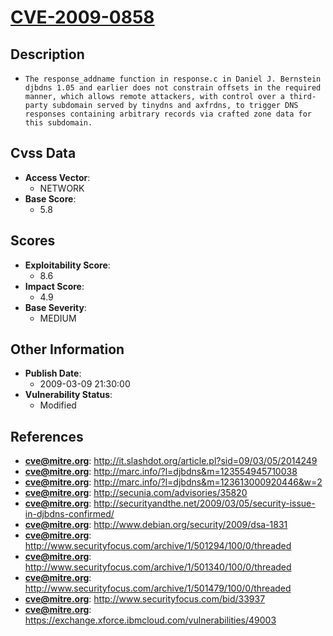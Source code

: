 
# [CVE-2009-0858](http://it.slashdot.org/article.pl?sid=09/03/05/2014249)

## Description

- `The response_addname function in response.c in Daniel J. Bernstein djbdns 1.05 and earlier does not constrain offsets in the required manner, which allows remote attackers, with control over a third-party subdomain served by tinydns and axfrdns, to trigger DNS responses containing arbitrary records via crafted zone data for this subdomain.`

## Cvss Data

- **Access Vector**:
  - NETWORK
- **Base Score**:
  - 5.8

## Scores

- **Exploitability Score**:
  - 8.6
- **Impact Score**:
  - 4.9
- **Base Severity**:
  - MEDIUM

## Other Information

- **Publish Date**:
  - 2009-03-09 21:30:00
- **Vulnerability Status**:
  - Modified

## References

- **cve@mitre.org**: http://it.slashdot.org/article.pl?sid=09/03/05/2014249
- **cve@mitre.org**: http://marc.info/?l=djbdns&m=123554945710038
- **cve@mitre.org**: http://marc.info/?l=djbdns&m=123613000920446&w=2
- **cve@mitre.org**: http://secunia.com/advisories/35820
- **cve@mitre.org**: http://securityandthe.net/2009/03/05/security-issue-in-djbdns-confirmed/
- **cve@mitre.org**: http://www.debian.org/security/2009/dsa-1831
- **cve@mitre.org**: http://www.securityfocus.com/archive/1/501294/100/0/threaded
- **cve@mitre.org**: http://www.securityfocus.com/archive/1/501340/100/0/threaded
- **cve@mitre.org**: http://www.securityfocus.com/archive/1/501479/100/0/threaded
- **cve@mitre.org**: http://www.securityfocus.com/bid/33937
- **cve@mitre.org**: https://exchange.xforce.ibmcloud.com/vulnerabilities/49003
